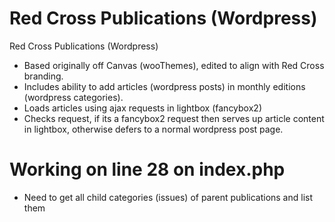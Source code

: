 Red Cross Publications (Wordpress)
==================================

Red Cross Publications (Wordpress)

- Based originally off Canvas (wooThemes), edited to align with Red Cross branding.
- Includes ability to add articles (wordpress posts) in monthly editions (wordpress categories).
- Loads articles using ajax requests in lightbox (fancybox2)
- Checks request, if its a fancybox2 request then serves up article content in lightbox, otherwise defers to a normal wordpress post page.

Working on line 28 on index.php
==================================
- Need to get all child categories (issues) of parent publications and list them